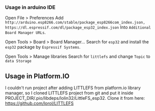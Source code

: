 ### Usage in arduino IDE
Open File > Preferences
Add `http://arduino.esp8266.com/stable/package_esp8266com_index.json, https://dl.espressif.com/dl/package_esp32_index.json` Into `Additional Board Manager URLs`.

Open Tools > Board > Board Manager...
Search for `esp32` and install the `esp32` package by `Espressif Systems`.

Open Tools > Manage libraries
Search for `littlefs` and change `Topic` to `data Storage`

## Usage in Platform.IO
I couldn't run project after adding LITTLEFS from platform.io library manager, so I cloned LITTLEFS project from git and put it inside PROJECT_DIR/.pio/libdeps/lolin32/LittleFS_esp32. Clone it from here: https://github.com/lorol/LITTLEFS